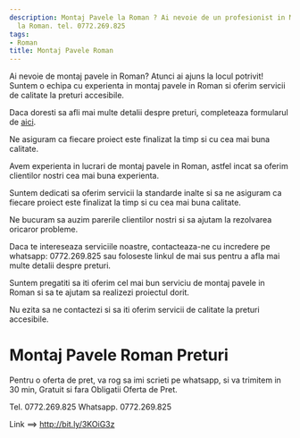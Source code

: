 ```yaml
---
description: Montaj Pavele la Roman ? Ai nevoie de un profesionist in Montaj Pavele
  la Roman. tel. 0772.269.825
tags:
- Roman
title: Montaj Pavele Roman
---
```



Ai nevoie de montaj pavele in Roman? Atunci ai ajuns la locul potrivit! 
Suntem o echipa cu experienta in montaj pavele in Roman si oferim servicii de calitate la preturi accesibile. 

Daca doresti sa afli mai multe detalii despre preturi, completeaza formularul de <a href="http://bit.ly/3KOiG3z">aici</a>. 

Ne asiguram ca fiecare proiect este finalizat la timp si cu cea mai buna calitate. 

Avem experienta in lucrari de montaj pavele in Roman, astfel incat sa oferim clientilor nostri cea mai buna experienta. 

Suntem dedicati sa oferim servicii la standarde inalte si sa ne asiguram ca fiecare proiect este finalizat la timp si cu cea mai buna calitate. 

Ne bucuram sa auzim parerile clientilor nostri si sa ajutam la rezolvarea oricaror probleme. 

Daca te intereseaza serviciile noastre, contacteaza-ne cu incredere pe whatsapp: 0772.269.825 sau foloseste linkul de mai sus pentru a afla mai multe detalii despre preturi. 

Suntem pregatiti sa iti oferim cel mai bun serviciu de montaj pavele in Roman si sa te ajutam sa realizezi proiectul dorit. 

Nu ezita sa ne contactezi si sa iti oferim servicii de calitate la preturi accesibile.

# Montaj Pavele Roman Preturi
Pentru o oferta de pret, va rog sa imi scrieti pe whatsapp, si va trimitem in 30 min, Gratuit si fara Obligatii Oferta de Pret.

Tel. 0772.269.825
Whatsapp. 0772.269.825

Link ==> http://bit.ly/3KOiG3z